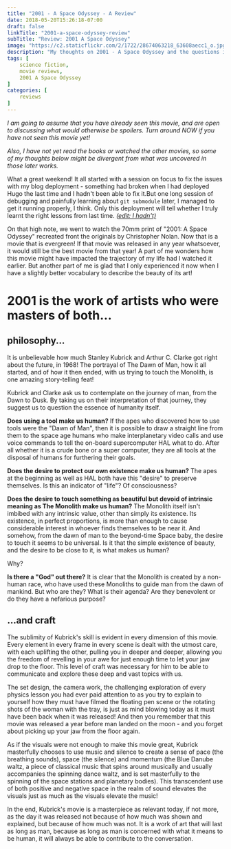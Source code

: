 ```yaml
---
title: "2001 - A Space Odyssey - A Review"
date: 2018-05-20T15:26:18-07:00
draft: false
linkTitle: "2001-a-space-odyssey-review"
subTitle: "Review: 2001 A Space Odyssey"
image: "https://c2.staticflickr.com/2/1722/28674063218_63608aecc1_o.jpg"
description: "My thoughts on 2001 - A Space Odyssey and the questions it poses"
tags: [
    science fiction,
    movie reviews,
    2001 A Space Odyssey
]
categories: [
    reviews
]
---
```



*I am going to assume that you have already seen this movie, and are open to discussing what would otherwise be spoilers. Turn around NOW if you have not seen this movie yet!*

*Also, I have not yet read the books or watched the other movies, so some of my thoughts below might be divergent from what was uncovered in those later works.*

What a great weekend! It all started with a session on focus to fix the issues with my blog deployment - something had broken when I had deployed Hugo the last time and I hadn't been able to fix it.But one long session of debugging and painfully learning about `git submodule` later, I managed to get it running properly, I think. Only this deployment will tell whether I truly learnt the right lessons from last time. [*(edit: I hadn't)*](https://github.com/samudranb/samudranb.github.io/commits/master)

On that high note, we went to watch the 70mm print of "2001: A Space Odyssey" recreated front the originals by Christopher Nolan. Now that is a movie that is evergreen! If that movie was released in any year whatsoever, it would still be the best movie from that year! A part of me wonders how this movie might have impacted the trajectory of my life had I watched it earlier. But another part of me is glad that I only experienced it now when I have a slightly better vocabulary to describe the beauty of its art!

# 2001 is the work of artists who were masters of both... 

## philosophy... 

It is unbelievable how much Stanley Kubrick and Arthur C. Clarke got right about the future, in 1968! The portrayal of The Dawn of Man, how it all started, and of how it then ended, with us trying to touch the Monolith, is one amazing story-telling feat! 

Kubrick and Clarke ask us to contemplate on the journey of man, from the Dawn to Dusk. By taking us on their interpretation of that journey, they suggest us to question the essence of humanity itself. 

**Does using a tool make us human?** If the apes who discovered how to use tools were the "Dawn of Man", then it is possible to draw a straight line from them to the space age humans who make interplanetary video calls and use voice commands to tell the on-board supercomputer HAL what to do. After all whether it is a crude bone or a super computer, they are all tools at the disposal of humans for furthering their goals.

**Does the desire to protect our own existence make us human?** The apes at the beginning as well as HAL both have this "desire" to preserve themselves. Is this an indicator of "life"? Of consciousness? 

**Does the desire to touch something as beautiful but devoid of intrinsic meaning as The Monolith make us human?** The Monolith itself isn't imbibed with any intrinsic value, other than simply its existence. Its existence, in perfect proportions, is more than enough to cause considerable interest in whoever finds themselves to be near it. And somehow, from the dawn of man to the beyond-time Space baby, the desire to touch it seems to be universal. Is it that the simple existence of beauty, and the desire to be close to it, is what makes us human?

Why?

**Is there a "God" out there?** It is clear that the Monolith is created by a non-human race, who have used these Monoliths to guide man from the dawn of mankind. But who are they? What is their agenda? Are they benevolent or do they have a nefarious purpose?

## ...and craft

The sublimity of Kubrick's skill is evident in every dimension of this movie. Every element in every frame in every scene is dealt with the utmost care, with each uplifting the other, pulling you in deeper and deeper, allowing you the freedom of revelling in your awe for just enough time to let your jaw drop to the floor. This level of craft was necessary for him to be able to communicate and explore these deep and vast topics with us.

The set design, the camera work, the challenging exploration of every physics lesson you had ever paid attention to as you try to explain to yourself how they must have filmed the floating pen scene or the rotating shots of the woman with the tray, is just as mind blowing today as it must have been back when it was released! And then you remember that this movie was released a year before man landed on the moon - and you forget about picking up your jaw from the floor again.

As if the visuals were not enough to make this movie great, Kubrick masterfully chooses to use music and silence to create a sense of pace (the breathing sounds), space (the silence) and momentum (the Blue Danube waltz, a piece of classical music that spins around musically and usually accompanies the spinning dance waltz, and is set masterfully to the spinning of the space stations and planetary bodies). This transcendent use of both positive and negative space in the realm of sound elevates the visuals just as much as the visuals elevate the music!

In the end, Kubrick's movie is a masterpiece as relevant today, if not more, as the day it was released not because of how much was shown and explained, but because of how much was not. It is a work of art that will last as long as man, because as long as man is concerned with what it means to be human, it will always be able to contribute to the conversation.